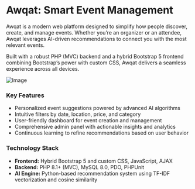 # Awqat: Smart Event Management

Awqat is a modern web platform designed to simplify how people discover, create, and manage events. Whether you’re an organizer or an attendee, Awqat leverages AI-driven recommendations to connect you with the most relevant events.

Built with a robust PHP (MVC) backend and a hybrid Bootstrap 5 frontend combining Bootstrap’s power with custom CSS, Awqat delivers a seamless experience across all devices.

![Image](https://github.com/user-attachments/assets/0114770c-47ee-45f2-ac5a-f3f7a6b13f78)

### Key Features

* Personalized event suggestions powered by advanced AI algorithms
* Intuitive filters by date, location, price, and category
* User-friendly dashboard for event creation and management
* Comprehensive admin panel with actionable insights and analytics
* Continuous learning to refine recommendations based on user behavior

### Technology Stack

* **Frontend:** Hybrid Bootstrap 5 and custom CSS, JavaScript, AJAX
* **Backend:** PHP 8.1+ (MVC), MySQL 8.0, PDO, PHPUnit
* **AI Engine:** Python-based recommendation system using TF-IDF vectorization and cosine similarity